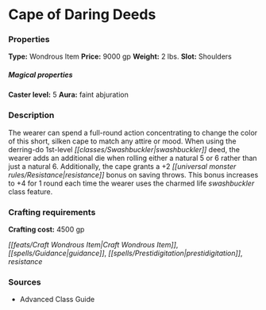 ﻿---
Title: "Cape of Daring Deeds"
Type: "Wondrous Item"
Price: "9000 gp"
Weight: "2 lbs."
Slot: "Shoulders"
Caster level: "5"
Aura: "faint abjuration"
Description: |
  "The wearer can spend a full-round action concentrating to change the color of this short, silken cape to match any attire or mood. When using the derring-do 1st-level swashbuckler deed, the wearer adds an additional die when rolling either a natural 5 or 6 rather than just a natural 6. Additionally, the cape grants a +2 resistance bonus on saving throws. This bonus increases to +4 for 1 round each time the wearer uses the charmed life swashbuckler class feature."
Crafting cost: "4500 gp"
Sources: "['Advanced Class Guide']"
---

# Cape of Daring Deeds

### Properties

**Type:** Wondrous Item **Price:** 9000 gp **Weight:** 2 lbs. **Slot:** Shoulders

##### Magical properties

**Caster level:** 5 **Aura:** faint abjuration

### Description

The wearer can spend a full-round action concentrating to change the color of this short, silken cape to match any attire or mood. When using the derring-do 1st-level _[[classes/Swashbuckler|swashbuckler]]_ deed, the wearer adds an additional die when rolling either a natural 5 or 6 rather than just a natural 6. Additionally, the cape grants a +2 _[[universal monster rules/Resistance|resistance]]_ bonus on saving throws. This bonus increases to +4 for 1 round each time the wearer uses the charmed life _swashbuckler_ class feature.

### Crafting requirements

**Crafting cost:** 4500 gp

_[[feats/Craft Wondrous Item|Craft Wondrous Item]]_, _[[spells/Guidance|guidance]]_, _[[spells/Prestidigitation|prestidigitation]]_, _resistance_

### Sources

* Advanced Class Guide
